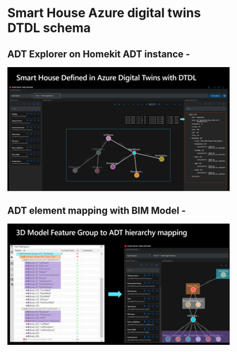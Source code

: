 # Smart House Azure digital twins DTDL schema
## ADT Explorer on Homekit ADT instance  -
![alt HomeKit BIM model](/media/adt_explorer.jpg)

## ADT element mapping with BIM Model  -
![alt HomeKit BIM model](/media/adt_mapping.jpg)
